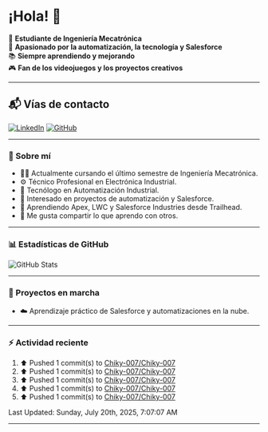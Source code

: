 # ¡Hola! 👋

:rocket: **Estudiante de Ingeniería Mecatrónica**  
:robot: **Apasionado por la automatización, la tecnología y Salesforce**  
:books: **Siempre aprendiendo y mejorando**  
🎮 **Fan de los videojuegos y los proyectos creativos**

---

## 📬 Vías de contacto

[![LinkedIn](https://img.shields.io/badge/LinkedIn-Camilo-blue?style=for-the-badge&logo=linkedin)](https://www.linkedin.com/in/andreycamiloromero/)
[![GitHub](https://img.shields.io/badge/GitHub-Camilo-black?style=for-the-badge&logo=github)](https://github.com/Chiky-007)

---

### 🚀 Sobre mí

- 👨‍🎓 Actualmente cursando el último semestre de Ingeniería Mecatrónica.  
- ⚙️ Técnico Profesional en Electrónica Industrial.  
- 🤖 Tecnólogo en Automatización Industrial.  
- 🧠 Interesado en proyectos de automatización y Salesforce.  
- 🌱 Aprendiendo Apex, LWC y Salesforce Industries desde Trailhead.  
- 💬 Me gusta compartir lo que aprendo con otros.

---

### 📊 Estadísticas de GitHub

![GitHub Stats](https://github-readme-stats.vercel.app/api?username=Chiky-007&show_icons=true&theme=radical)

---

### 🚧 Proyectos en marcha

- ☁️ Aprendizaje práctico de Salesforce y automatizaciones en la nube.

---

### ⚡ Actividad reciente
<!--RECENT_ACTIVITY:start-->
1. ⬆️ Pushed 1 commit(s) to [Chiky-007/Chiky-007](https://github.com/Chiky-007/Chiky-007)<br>
2. ⬆️ Pushed 1 commit(s) to [Chiky-007/Chiky-007](https://github.com/Chiky-007/Chiky-007)<br>
3. ⬆️ Pushed 1 commit(s) to [Chiky-007/Chiky-007](https://github.com/Chiky-007/Chiky-007)<br>
4. ⬆️ Pushed 1 commit(s) to [Chiky-007/Chiky-007](https://github.com/Chiky-007/Chiky-007)<br>
5. ⬆️ Pushed 1 commit(s) to [Chiky-007/Chiky-007](https://github.com/Chiky-007/Chiky-007)<br>
<!--RECENT_ACTIVITY:end-->

<!--RECENT_ACTIVITY:last_update-->
Last Updated: Sunday, July 20th, 2025, 7:07:07 AM
<!--RECENT_ACTIVITY:last_update_end-->

---